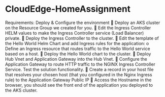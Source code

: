 # CloudEdge-HomeAssignment

Requirements:
Deploy & Configure the environment
 Deploy an AKS cluster on the Resource Group we created for you.
 Edit the Ingress Controller HELM values to make the Ingress Controller service (Load Balancer) private.
 Deploy the Ingress Controller to the cluster.
 Edit the template of the Hello World Helm Chart and add Ingress rules for the application:
o Define an Ingress resource that routes traffic to the Hello World service based on a host.
 Deploy the Hello World chart to the cluster.
 Deploy Hub Vnet and Application Gateway into the Hub Vnet.
 Configure the Application Gateway to route HTTP traffic to the NGINX Ingress Controller Service.
Test the solution functionality.
 Create a record in your host file that resolves your chosen host (that you configured in the Nginx Ingress rule) to the Application Gateway Public IP
 Access the Hostname in the browser, you should see the front end of the application you deployed to the AKS cluster.
